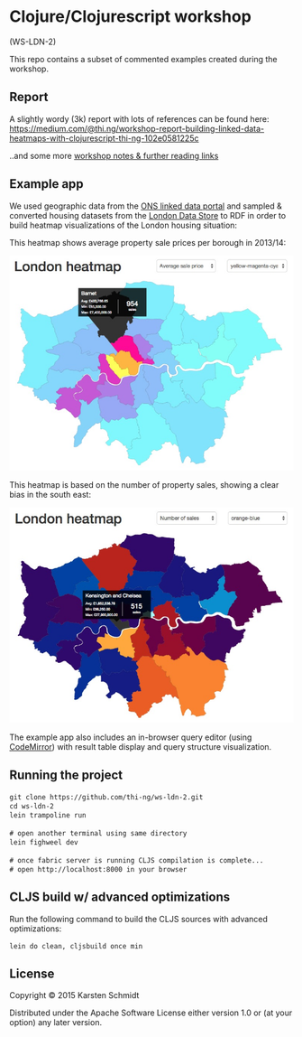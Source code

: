 # Clojure/Clojurescript workshop

(WS-LDN-2)

This repo contains a subset of commented examples created during the workshop.

## Report

A slightly wordy (3k) report with lots of references can be found here:
https://medium.com/@thi.ng/workshop-report-building-linked-data-heatmaps-with-clojurescript-thi-ng-102e0581225c

..and some more [workshop notes & further reading links](workshop.org)

## Example app

We used geographic data from the
[ONS linked data portal](http://statistics.data.gov.uk/) and sampled &
converted housing datasets from the
[London Data Store](http://data.london.gov.uk/dataset/average-house-prices-borough)
to RDF in order to build heatmap visualizations of the London housing
situation:

This heatmap shows average property sale prices per borough in 2013/14:

![London house prices 2013/14](assets/ldn-heatmap.jpg)

This heatmap is based on the number of property sales, showing a clear bias in the south east:

![London house sales (count) 2013/14](assets/ldn-heatmap-count.jpg)

The example app also includes an in-browser query editor (using
[CodeMirror](http://codemirror.net)) with result table display and
query structure visualization.

## Running the project

```
git clone https://github.com/thi-ng/ws-ldn-2.git
cd ws-ldn-2
lein trampoline run

# open another terminal using same directory
lein fighweel dev

# once fabric server is running CLJS compilation is complete...
# open http://localhost:8000 in your browser
```

## CLJS build w/ advanced optimizations

Run the following command to build the CLJS sources with advanced optimizations:

```
lein do clean, cljsbuild once min
```

## License

Copyright © 2015 Karsten Schmidt

Distributed under the Apache Software License either version 1.0 or (at your option) any later version.
